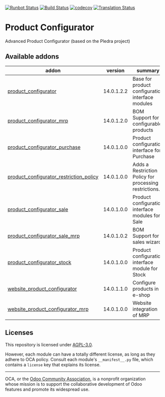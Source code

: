 [![Runbot Status](https://runbot.odoo-community.org/runbot/badge/flat//14.0.svg)](https://runbot.odoo-community.org/runbot/repo/github-com-oca-product-configurator-)
[![Build Status](https://travis-ci.com/OCA/product-configurator.svg?branch=14.0)](https://travis-ci.com/OCA/product-configurator)
[![codecov](https://codecov.io/gh/OCA/product-configurator/branch/14.0/graph/badge.svg)](https://codecov.io/gh/OCA/product-configurator)
[![Translation Status](https://translation.odoo-community.org/widgets/product-configurator-14-0/-/svg-badge.svg)](https://translation.odoo-community.org/engage/product-configurator-14-0/?utm_source=widget)

<!-- /!\ do not modify above this line -->

# Product Configurator

Advanced Product Configurator (based on the Pledra project)

<!-- /!\ do not modify below this line -->

<!-- prettier-ignore-start -->

[//]: # (addons)

Available addons
----------------
addon | version | summary
--- | --- | ---
[product_configurator](product_configurator/) | 14.0.1.2.2 | Base for product configuration interface modules
[product_configurator_mrp](product_configurator_mrp/) | 14.0.1.2.0 | BOM Support for configurable products
[product_configurator_purchase](product_configurator_purchase/) | 14.0.1.0.0 | Product configuration interface for Purchase
[product_configurator_restriction_policy](product_configurator_restriction_policy/) | 14.0.1.0.0 | Adds a Restriction Policy for processing restrictions.
[product_configurator_sale](product_configurator_sale/) | 14.0.1.0.0 | Product configuration interface modules for Sale
[product_configurator_sale_mrp](product_configurator_sale_mrp/) | 14.0.1.0.2 | BOM Support for sales wizard
[product_configurator_stock](product_configurator_stock/) | 14.0.1.0.0 | Product configuration interface module for Stock
[website_product_configurator](website_product_configurator/) | 14.0.1.1.0 | Configure products in e-shop
[website_product_configurator_mrp](website_product_configurator_mrp/) | 14.0.1.0.0 | Website integration of MRP

[//]: # (end addons)

<!-- prettier-ignore-end -->

## Licenses

This repository is licensed under [AGPL-3.0](LICENSE).

However, each module can have a totally different license, as long as they adhere to OCA
policy. Consult each module's `__manifest__.py` file, which contains a `license` key
that explains its license.

----

OCA, or the [Odoo Community Association](http://odoo-community.org/), is a nonprofit
organization whose mission is to support the collaborative development of Odoo features
and promote its widespread use.
